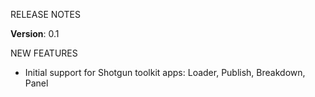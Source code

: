 ﻿RELEASE NOTES

**Version**: 0.1

NEW FEATURES

* Initial support for Shotgun toolkit apps: Loader, Publish, Breakdown, Panel

